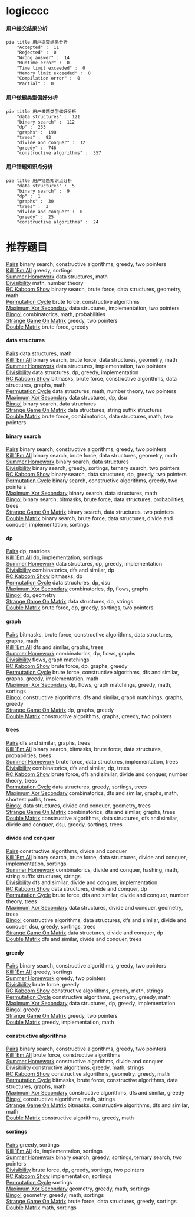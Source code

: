 # logicccc
<!-- tabs:start -->
#### **用户提交结果分析**

```mermaid
pie title 用户提交结果分析
    "Accepted" :  11
    "Rejected" :  0
    "Wrong answer" :  14
    "Runtime error" :  0
    "Time limit exceeded" :  0
    "Memory limit exceeded" :  0
    "Compilation error" :  0
    "Partial" :  0
```
#### **用户做题类型偏好分析**

```mermaid
pie title 用户做题类型偏好分析
    "data structures" :  121
    "binary search" :  112
    "dp" :  233
    "graphs" :  190
    "trees" :  93
    "divide and conquer" :  12
    "greedy" :  746
    "constructive algorithms" :  357
```
#### **用户错题知识点分析**

```mermaid
pie title 用户错题知识点分析
    "data structures" :  5
    "binary search" :  9
    "dp" :  1
    "graphs" :  30
    "trees" :  3
    "divide and conquer" :  0
    "greedy" :  25
    "constructive algorithms" :  24
```
<!-- tabs:end -->
# 推荐题目
[Pairs](http://codeforces.com/problemset/problem/1463/D)		binary search,
                        constructive algorithms,
                        greedy,
                        two pointers		  
[Kill `Em All](http://codeforces.com/problemset/problem/1238/B)		greedy,
                        sortings		  
[Summer Homework](http://codeforces.com/problemset/problem/316/E2)		data structures,
                        math		  
[Divisibility](http://codeforces.com/problemset/problem/630/J)		math,
                        number theory		  
[RC Kaboom Show](http://codeforces.com/problemset/problem/1359/F)		binary search,
                        brute force,
                        data structures,
                        geometry,
                        math		  
[Permutation Cycle](http://codeforces.com/problemset/problem/932/C)		brute force,
                        constructive algorithms		  
[Maximum Xor Secondary](https://codeforces.com/contest/281/problem/D)		data structures,
                        implementation,
                        two pointers		  
[Bingo!](http://codeforces.com/problemset/problem/457/D)		combinatorics,
                        math,
                        probabilities		  
[Strange Game On Matrix](http://codeforces.com/problemset/problem/873/C)		greedy,
                        two pointers		  
[Double Matrix](http://codeforces.com/problemset/problem/1162/B)		brute force,
                        greedy		  
<!-- tabs:start -->
#### **data structures**
[Pairs](http://codeforces.com/problemset/problem/316/E2)		data structures,
                        math		  
[Kill `Em All](http://codeforces.com/problemset/problem/1359/F)		binary search,
                        brute force,
                        data structures,
                        geometry,
                        math		  
[Summer Homework](https://codeforces.com/contest/281/problem/D)		data structures,
                        implementation,
                        two pointers		  
[Divisibility](http://codeforces.com/problemset/problem/1278/C)		data structures,
                        dp,
                        greedy,
                        implementation		  
[RC Kaboom Show](http://codeforces.com/problemset/problem/1163/E)		bitmasks,
                        brute force,
                        constructive algorithms,
                        data structures,
                        graphs,
                        math		  
[Permutation Cycle](http://codeforces.com/problemset/problem/1418/F)		data structures,
                        math,
                        number theory,
                        two pointers		  
[Maximum Xor Secondary](http://codeforces.com/problemset/problem/500/E)		data structures,
                        dp,
                        dsu		  
[Bingo!](http://codeforces.com/problemset/problem/749/D)		binary search,
                        data structures		  
[Strange Game On Matrix](http://codeforces.com/problemset/problem/741/E)		data structures,
                        string suffix structures		  
[Double Matrix](http://codeforces.com/problemset/problem/1400/D)		brute force,
                        combinatorics,
                        data structures,
                        math,
                        two pointers		  
#### **binary search**
[Pairs](http://codeforces.com/problemset/problem/1463/D)		binary search,
                        constructive algorithms,
                        greedy,
                        two pointers		  
[Kill `Em All](http://codeforces.com/problemset/problem/1359/F)		binary search,
                        brute force,
                        data structures,
                        geometry,
                        math		  
[Summer Homework](http://codeforces.com/problemset/problem/749/D)		binary search,
                        data structures		  
[Divisibility](http://codeforces.com/problemset/problem/1156/C)		binary search,
                        greedy,
                        sortings,
                        ternary search,
                        two pointers		  
[RC Kaboom Show](http://codeforces.com/problemset/problem/1492/C)		binary search,
                        data structures,
                        dp,
                        greedy,
                        two pointers		  
[Permutation Cycle](http://codeforces.com/problemset/problem/1463/D)		binary search,
                        constructive algorithms,
                        greedy,
                        two pointers		  
[Maximum Xor Secondary](http://codeforces.com/problemset/problem/1490/G)		binary search,
                        data structures,
                        math		  
[Bingo!](http://codeforces.com/problemset/problem/1479/D)		binary search,
                        bitmasks,
                        brute force,
                        data structures,
                        probabilities,
                        trees		  
[Strange Game On Matrix](http://codeforces.com/problemset/problem/1436/E)		binary search,
                        data structures,
                        two pointers		  
[Double Matrix](http://codeforces.com/problemset/problem/1461/D)		binary search,
                        brute force,
                        data structures,
                        divide and conquer,
                        implementation,
                        sortings		  
#### **dp**
[Pairs](https://codeforces.com/contest/352/problem/E)		dp,
                        matrices		  
[Kill `Em All](http://codeforces.com/problemset/problem/1176/F)		dp,
                        implementation,
                        sortings		  
[Summer Homework](http://codeforces.com/problemset/problem/1278/C)		data structures,
                        dp,
                        greedy,
                        implementation		  
[Divisibility](http://codeforces.com/problemset/problem/1178/F1)		combinatorics,
                        dfs and similar,
                        dp		  
[RC Kaboom Show](http://codeforces.com/problemset/problem/1117/F)		bitmasks,
                        dp		  
[Permutation Cycle](http://codeforces.com/problemset/problem/500/E)		data structures,
                        dp,
                        dsu		  
[Maximum Xor Secondary](http://codeforces.com/problemset/problem/848/D)		combinatorics,
                        dp,
                        flows,
                        graphs		  
[Bingo!](https://codeforces.com/contest/438/problem/C)		dp,
                        geometry		  
[Strange Game On Matrix](https://codeforces.com/contest/1432/problem/D)		data structures,
                        dp,
                        strings		  
[Double Matrix](http://codeforces.com/problemset/problem/1452/E)		brute force,
                        dp,
                        greedy,
                        sortings,
                        two pointers		  
#### **graph**
[Pairs](http://codeforces.com/problemset/problem/1163/E)		bitmasks,
                        brute force,
                        constructive algorithms,
                        data structures,
                        graphs,
                        math		  
[Kill `Em All](http://codeforces.com/problemset/problem/864/F)		dfs and similar,
                        graphs,
                        trees		  
[Summer Homework](http://codeforces.com/problemset/problem/848/D)		combinatorics,
                        dp,
                        flows,
                        graphs		  
[Divisibility](http://codeforces.com/problemset/problem/491/C)		flows,
                        graph matchings		  
[RC Kaboom Show](http://codeforces.com/problemset/problem/1149/D)		brute force,
                        dp,
                        graphs,
                        greedy		  
[Permutation Cycle](http://codeforces.com/problemset/problem/1487/C)		brute force,
                        constructive algorithms,
                        dfs and similar,
                        graphs,
                        greedy,
                        implementation,
                        math		  
[Maximum Xor Secondary](http://codeforces.com/problemset/problem/1437/C)		dp,
                        flows,
                        graph matchings,
                        greedy,
                        math,
                        sortings		  
[Bingo!](http://codeforces.com/problemset/problem/1470/D)		constructive algorithms,
                        dfs and similar,
                        graph matchings,
                        graphs,
                        greedy		  
[Strange Game On Matrix](http://codeforces.com/problemset/problem/1476/C)		dp,
                        graphs,
                        greedy		  
[Double Matrix](http://codeforces.com/problemset/problem/1304/D)		constructive algorithms,
                        graphs,
                        greedy,
                        two pointers		  
#### **trees**
[Pairs](http://codeforces.com/problemset/problem/864/F)		dfs and similar,
                        graphs,
                        trees		  
[Kill `Em All](http://codeforces.com/problemset/problem/1479/D)		binary search,
                        bitmasks,
                        brute force,
                        data structures,
                        probabilities,
                        trees		  
[Summer Homework](http://codeforces.com/problemset/problem/1511/C)		brute force,
                        data structures,
                        implementation,
                        trees		  
[Divisibility](http://codeforces.com/problemset/problem/1499/F)		combinatorics,
                        dfs and similar,
                        dp,
                        trees		  
[RC Kaboom Show](http://codeforces.com/problemset/problem/1491/E)		brute force,
                        dfs and similar,
                        divide and conquer,
                        number theory,
                        trees		  
[Permutation Cycle](http://codeforces.com/problemset/problem/1466/D)		data structures,
                        greedy,
                        sortings,
                        trees		  
[Maximum Xor Secondary](http://codeforces.com/problemset/problem/1495/D)		combinatorics,
                        dfs and similar,
                        graphs,
                        math,
                        shortest paths,
                        trees		  
[Bingo!](http://codeforces.com/problemset/problem/1303/G)		data structures,
                        divide and conquer,
                        geometry,
                        trees		  
[Strange Game On Matrix](http://codeforces.com/problemset/problem/1454/E)		combinatorics,
                        dfs and similar,
                        graphs,
                        trees		  
[Double Matrix](http://codeforces.com/problemset/problem/1494/D)		constructive algorithms,
                        data structures,
                        dfs and similar,
                        divide and conquer,
                        dsu,
                        greedy,
                        sortings,
                        trees		  
#### **divide and conquer**
[Pairs](http://codeforces.com/problemset/problem/1250/M)		constructive algorithms,
                        divide and conquer		  
[Kill `Em All](http://codeforces.com/problemset/problem/1461/D)		binary search,
                        brute force,
                        data structures,
                        divide and conquer,
                        implementation,
                        sortings		  
[Summer Homework](http://codeforces.com/problemset/problem/1466/G)		combinatorics,
                        divide and conquer,
                        hashing,
                        math,
                        string suffix structures,
                        strings		  
[Divisibility](http://codeforces.com/problemset/problem/1490/D)		dfs and similar,
                        divide and conquer,
                        implementation		  
[RC Kaboom Show](https://codeforces.com/contest/1483/problem/C)		data structures,
                        divide and conquer,
                        dp		  
[Permutation Cycle](http://codeforces.com/problemset/problem/1491/E)		brute force,
                        dfs and similar,
                        divide and conquer,
                        number theory,
                        trees		  
[Maximum Xor Secondary](http://codeforces.com/problemset/problem/1303/G)		data structures,
                        divide and conquer,
                        geometry,
                        trees		  
[Bingo!](http://codeforces.com/problemset/problem/1494/D)		constructive algorithms,
                        data structures,
                        dfs and similar,
                        divide and conquer,
                        dsu,
                        greedy,
                        sortings,
                        trees		  
[Strange Game On Matrix](http://codeforces.com/problemset/problem/1482/E)		data structures,
                        divide and conquer,
                        dp		  
[Double Matrix](http://codeforces.com/problemset/problem/566/C)		dfs and similar,
                        divide and conquer,
                        trees		  
#### **greedy**
[Pairs](http://codeforces.com/problemset/problem/1463/D)		binary search,
                        constructive algorithms,
                        greedy,
                        two pointers		  
[Kill `Em All](http://codeforces.com/problemset/problem/1238/B)		greedy,
                        sortings		  
[Summer Homework](http://codeforces.com/problemset/problem/873/C)		greedy,
                        two pointers		  
[Divisibility](http://codeforces.com/problemset/problem/1162/B)		brute force,
                        greedy		  
[RC Kaboom Show](http://codeforces.com/problemset/problem/525/B)		constructive algorithms,
                        greedy,
                        math,
                        strings		  
[Permutation Cycle](http://codeforces.com/problemset/problem/1158/D)		constructive algorithms,
                        geometry,
                        greedy,
                        math		  
[Maximum Xor Secondary](http://codeforces.com/problemset/problem/1278/C)		data structures,
                        dp,
                        greedy,
                        implementation		  
[Bingo!](http://codeforces.com/problemset/problem/33/C)		greedy		  
[Strange Game On Matrix](http://codeforces.com/problemset/problem/1036/D)		greedy,
                        two pointers		  
[Double Matrix](http://codeforces.com/problemset/problem/103/A)		greedy,
                        implementation,
                        math		  
#### **constructive algorithms**
[Pairs](http://codeforces.com/problemset/problem/1463/D)		binary search,
                        constructive algorithms,
                        greedy,
                        two pointers		  
[Kill `Em All](http://codeforces.com/problemset/problem/932/C)		brute force,
                        constructive algorithms		  
[Summer Homework](http://codeforces.com/problemset/problem/1250/M)		constructive algorithms,
                        divide and conquer		  
[Divisibility](http://codeforces.com/problemset/problem/525/B)		constructive algorithms,
                        greedy,
                        math,
                        strings		  
[RC Kaboom Show](http://codeforces.com/problemset/problem/1158/D)		constructive algorithms,
                        geometry,
                        greedy,
                        math		  
[Permutation Cycle](http://codeforces.com/problemset/problem/1163/E)		bitmasks,
                        brute force,
                        constructive algorithms,
                        data structures,
                        graphs,
                        math		  
[Maximum Xor Secondary](http://codeforces.com/problemset/problem/804/C)		constructive algorithms,
                        dfs and similar,
                        greedy		  
[Bingo!](http://codeforces.com/problemset/problem/1158/B)		constructive algorithms,
                        math,
                        strings		  
[Strange Game On Matrix](http://codeforces.com/problemset/problem/1152/B)		bitmasks,
                        constructive algorithms,
                        dfs and similar,
                        math		  
[Double Matrix](http://codeforces.com/problemset/problem/1467/A)		constructive algorithms,
                        greedy,
                        math		  
#### **sortings**
[Pairs](http://codeforces.com/problemset/problem/1238/B)		greedy,
                        sortings		  
[Kill `Em All](http://codeforces.com/problemset/problem/1176/F)		dp,
                        implementation,
                        sortings		  
[Summer Homework](http://codeforces.com/problemset/problem/1156/C)		binary search,
                        greedy,
                        sortings,
                        ternary search,
                        two pointers		  
[Divisibility](http://codeforces.com/problemset/problem/1452/E)		brute force,
                        dp,
                        greedy,
                        sortings,
                        two pointers		  
[RC Kaboom Show](http://codeforces.com/problemset/problem/792/A)		implementation,
                        sortings		  
[Permutation Cycle](http://codeforces.com/problemset/problem/1174/B)		sortings		  
[Maximum Xor Secondary](https://codeforces.com/contest/1496/problem/C)		geometry,
                        greedy,
                        math,
                        sortings		  
[Bingo!](http://codeforces.com/problemset/problem/1495/A)		geometry,
                        greedy,
                        math,
                        sortings		  
[Strange Game On Matrix](http://codeforces.com/problemset/problem/1497/A)		brute force,
                        data structures,
                        greedy,
                        sortings		  
[Double Matrix](http://codeforces.com/problemset/problem/1427/A)		math,
                        sortings		  
<!-- tabs:end -->
